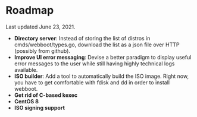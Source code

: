 # Roadmap

Last updated June 23, 2021.

* **Directory server**: Instead of storing the list of distros in
  cmds/webboot/types.go, download the list as a json file over HTTP (possibly
  from github).
* **Improve UI error messaging**: Devise a better paradigm to display useful
  error messages to the user while still having highly technical logs
  available.
* **ISO builder**: Add a tool to automatically build the ISO image. Right now,
  you have to get comfortable with fdisk and dd in order to install webboot.
* **Get rid of C-based kexec**
* **CentOS 8**
* **ISO signing support**

